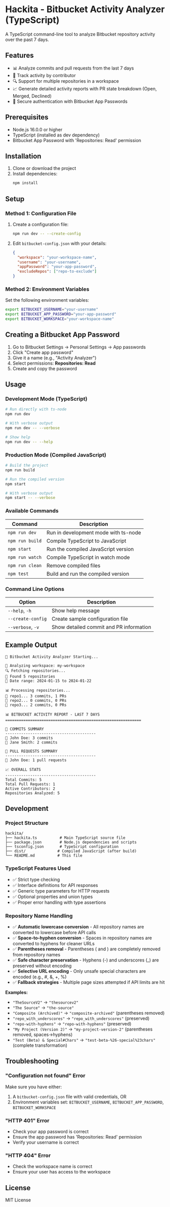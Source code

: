 # Hackita - Bitbucket Activity Analyzer (TypeScript)

A TypeScript command-line tool to analyze Bitbucket repository activity over the past 7 days.

## Features

- 📊 Analyze commits and pull requests from the last 7 days
- 👥 Track activity by contributor
- 🔍 Support for multiple repositories in a workspace
- 📈 Generate detailed activity reports with PR state breakdown (Open, Merged, Declined)
- 🔐 Secure authentication with Bitbucket App Passwords

## Prerequisites

- Node.js 16.0.0 or higher
- TypeScript (installed as dev dependency)
- Bitbucket App Password with 'Repositories: Read' permission

## Installation

1. Clone or download the project
2. Install dependencies:
   ```bash
   npm install
   ```

## Setup

### Method 1: Configuration File

1. Create a configuration file:
   ```bash
   npm run dev -- --create-config
   ```

2. Edit `bitbucket-config.json` with your details:
   ```json
   {
     "workspace": "your-workspace-name",
     "username": "your-username",
     "appPassword": "your-app-password",
     "excludeRepos": ["repo-to-exclude"]
   }
   ```

### Method 2: Environment Variables

Set the following environment variables:
```bash
export BITBUCKET_USERNAME="your-username"
export BITBUCKET_APP_PASSWORD="your-app-password"
export BITBUCKET_WORKSPACE="your-workspace-name"
```

## Creating a Bitbucket App Password

1. Go to Bitbucket Settings → Personal Settings → App passwords
2. Click "Create app password"
3. Give it a name (e.g., "Activity Analyzer")
4. Select permissions: **Repositories: Read**
5. Create and copy the password

## Usage

### Development Mode (TypeScript)
```bash
# Run directly with ts-node
npm run dev

# With verbose output
npm run dev -- --verbose

# Show help
npm run dev -- --help
```

### Production Mode (Compiled JavaScript)
```bash
# Build the project
npm run build

# Run the compiled version
npm start

# With verbose output
npm start -- --verbose
```

### Available Commands

| Command | Description |
|---------|-------------|
| `npm run dev` | Run in development mode with ts-node |
| `npm run build` | Compile TypeScript to JavaScript |
| `npm start` | Run the compiled JavaScript version |
| `npm run watch` | Compile TypeScript in watch mode |
| `npm run clean` | Remove compiled files |
| `npm test` | Build and run the compiled version |

### Command Line Options

| Option | Description |
|--------|-------------|
| `--help`, `-h` | Show help message |
| `--create-config` | Create sample configuration file |
| `--verbose`, `-v` | Show detailed commit and PR information |

## Example Output

```
🚀 Bitbucket Activity Analyzer Starting...

🏢 Analyzing workspace: my-workspace
🔍 Fetching repositories...
📁 Found 5 repositories
📅 Date range: 2024-01-15 to 2024-01-22

📊 Processing repositories...
📁 repo1... 3 commits, 1 PRs
📁 repo2... 0 commits, 0 PRs
📁 repo3... 2 commits, 0 PRs

📊 BITBUCKET ACTIVITY REPORT - LAST 7 DAYS
============================================================

🚀 COMMITS SUMMARY
----------------------------------------
📝 John Doe: 3 commits
📝 Jane Smith: 2 commits

🔄 PULL REQUESTS SUMMARY
----------------------------------------
🔀 John Doe: 1 pull requests

📈 OVERALL STATS
----------------------------------------
Total Commits: 5
Total Pull Requests: 1
Active Contributors: 2
Repositories Analyzed: 5
```

## Development

### Project Structure
```
hackita/
├── hackita.ts          # Main TypeScript source file
├── package.json        # Node.js dependencies and scripts
├── tsconfig.json       # TypeScript configuration
├── dist/              # Compiled JavaScript (after build)
└── README.md          # This file
```

### TypeScript Features Used
- ✅ Strict type checking
- ✅ Interface definitions for API responses
- ✅ Generic type parameters for HTTP requests
- ✅ Optional properties and union types
- ✅ Proper error handling with type assertions

### Repository Name Handling
- ✅ **Automatic lowercase conversion** - All repository names are converted to lowercase before API calls
- ✅ **Space-to-hyphen conversion** - Spaces in repository names are converted to hyphens for cleaner URLs
- ✅ **Parentheses removal** - Parentheses ( and ) are completely removed from repository names
- ✅ **Safe character preservation** - Hyphens (-) and underscores (_) are preserved without encoding
- ✅ **Selective URL encoding** - Only unsafe special characters are encoded (e.g., #, &, +, %)
- ✅ **Fallback strategies** - Multiple page sizes attempted if API limits are hit

**Examples:**
- `"TheSourceV2"` → `"thesourcev2"`
- `"The Source"` → `"the-source"`
- `"Composite (Archived)"` → `"composite-archived"` (parentheses removed)
- `"repo_with_underscores"` → `"repo_with_underscores"` (preserved)
- `"repo-with-hyphens"` → `"repo-with-hyphens"` (preserved)
- `"My Project (Version 2)"` → `"my-project-version-2"` (parentheses removed, spaces→hyphens)
- `"Test (Beta) & Special#Chars"` → `"test-beta-%26-special%23chars"` (complete transformation)

## Troubleshooting

### "Configuration not found" Error
Make sure you have either:
1. A `bitbucket-config.json` file with valid credentials, OR
2. Environment variables set: `BITBUCKET_USERNAME`, `BITBUCKET_APP_PASSWORD`, `BITBUCKET_WORKSPACE`

### "HTTP 401" Error
- Check your app password is correct
- Ensure the app password has 'Repositories: Read' permission
- Verify your username is correct

### "HTTP 404" Error
- Check the workspace name is correct
- Ensure your user has access to the workspace

## License

MIT License 
